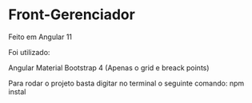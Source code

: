 # Front-Gerenciador
 
Feito em Angular 11

Foi utilizado:

Angular Material
Bootstrap 4 (Apenas o grid e breack points)

Para rodar o projeto basta digitar no terminal o seguinte comando: npm instal
